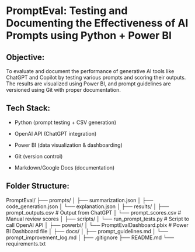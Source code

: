 # PromptEval: Testing and Documenting the Effectiveness of AI Prompts using Python + Power BI

##  Objective:
To evaluate and document the performance of generative AI tools like ChatGPT and Copilot by testing various prompts and scoring their outputs. The results are visualized using Power BI, and prompt guidelines are versioned using Git with proper documentation.

## Tech Stack:
- Python (prompt testing + CSV generation)

- OpenAI API (ChatGPT integration)

- Power BI (data visualization & dashboarding)

- Git (version control)

- Markdown/Google Docs (documentation)

## Folder Structure:
PromptEval/
├── prompts/
│   ├── summarization.json
│   ├── code_generation.json
│   └── explanation.json
│
├── results/
│   ├── prompt_outputs.csv         # Output from ChatGPT
│   └── prompt_scores.csv          # Manual review scores
│
├── scripts/
│   └── run_prompt_tests.py        # Script to call OpenAI API
│
├── powerbi/
│   └── PromptEvalDashboard.pbix   # Power BI Dashboard file
│
├── docs/
│   ├── prompt_guidelines.md
│   └── prompt_improvement_log.md
│
├── .gitignore
├── README.md
└── requirements.txt


